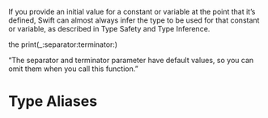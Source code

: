 If you provide an initial value for a constant or variable at the point that it’s defined, Swift can almost always infer the type to be used for that constant or variable, as described in Type Safety and Type Inference.

the print(_:separator:terminator:)


“The separator and terminator parameter have default values, so you can omit them when you call this function.”


# Type Aliases



